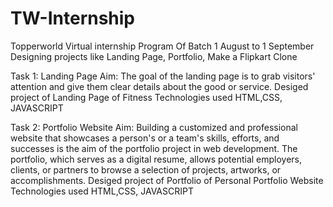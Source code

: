 # TW-Internship
Topperworld Virtual internship Program Of Batch 1 August  to 1 September
Designing projects like Landing Page, Portfolio, Make a Flipkart  Clone

Task  1:    Landing Page
Aim:  The goal of the landing page is to grab visitors' attention and give them clear details about the good or service.
	    Desiged project of Landing Page of Fitness
	    Technologies used HTML,CSS, JAVASCRIPT
 
Task  2:   Portfolio Website
Aim:   Building a customized and professional website that showcases a person's or a team's skills, efforts, and successes is the aim of the portfolio project in web development. The portfolio, which serves as a digital resume, allows potential employers, clients, or partners to browse a selection of projects, artworks, or accomplishments.
	    Desiged project of Portfolio of  Personal Portfolio Website
	    Technologies used HTML,CSS, JAVASCRIPT

